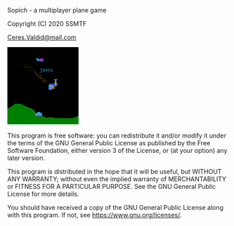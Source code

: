 Sopich - a multiplayer plane game

Copyright (C) 2020 SSMTF

Ceres.Valdid@mail.com

![Screenshot](https://github.com/SopichGame/sopich/blob/master/screenshot.png?raw=true)

This program is free software: you can redistribute it and/or modify
it under the terms of the GNU General Public License as published by
the Free Software Foundation, either version 3 of the License, or
(at your option) any later version.

This program is distributed in the hope that it will be useful,
but WITHOUT ANY WARRANTY; without even the implied warranty of
MERCHANTABILITY or FITNESS FOR A PARTICULAR PURPOSE.  See the
GNU General Public License for more details.

You should have received a copy of the GNU General Public License
along with this program.  If not, see <https://www.gnu.org/licenses/>.
